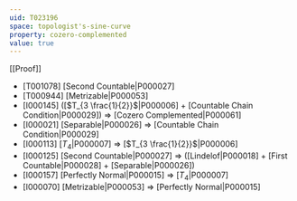 ```yaml
---
uid: T023196
space: topologist's-sine-curve
property: cozero-complemented
value: true
---
```

[[Proof]]

* [T001078] [Second Countable|P000027]
* [T000944] [Metrizable|P000053]
* [I000145] ([$T_{3 \frac{1}{2}}$|P000006] + [Countable Chain Condition|P000029]) => [Cozero Complemented|P000061]
* [I000021] [Separable|P000026] => [Countable Chain Condition|P000029]
* [I000113] [$T_4$|P000007] => [$T_{3 \frac{1}{2}}$|P000006]
* [I000125] [Second Countable|P000027] => ([Lindelof|P000018] + [First Countable|P000028] + [Separable|P000026])
* [I000157] [Perfectly Normal|P000015] => [$T_4$|P000007]
* [I000070] [Metrizable|P000053] => [Perfectly Normal|P000015]

